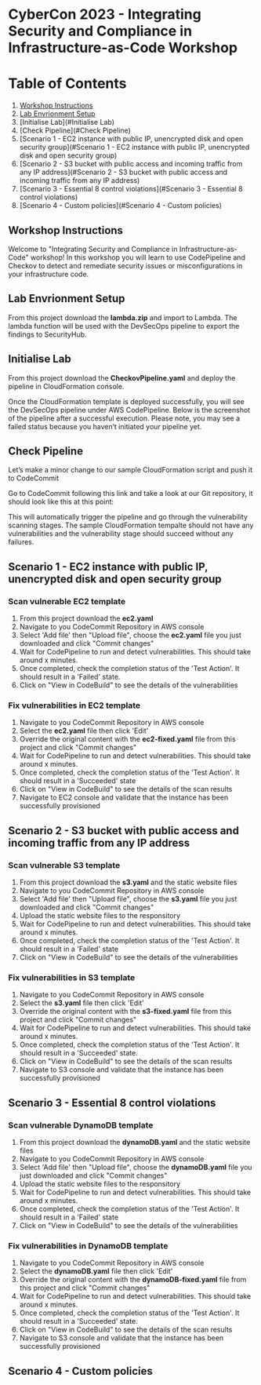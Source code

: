 # CyberCon 2023 - Integrating Security and Compliance in Infrastructure-as-Code Workshop 

# Table of Contents

1. [Workshop Instructions](#workshop-instructions)
2. [Lab Envrionment Setup](#lab-envrionment-setup)
3. [Initialise Lab](#Initialise Lab)
4. [Check Pipeline](#Check Pipeline)
5. [Scenario 1 - EC2 instance with public IP, unencrypted disk and open security group](#Scenario 1 - EC2 instance with public IP, unencrypted disk and open security group)
6. [Scenario 2 - S3 bucket with public access and incoming traffic from any IP address](#Scenario 2 - S3 bucket with public access and incoming traffic from any IP address)
7. [Scenario 3 - Essential 8 control violations](#Scenario 3 - Essential 8 control violations)
8. [Scenario 4 - Custom policies](#Scenario 4 - Custom policies)

## Workshop Instructions
Welcome to "Integrating Security and Compliance in Infrastructure-as-Code" workshop!
In this workshop you will learn to use CodePipeline and Checkov to detect and remediate security issues or misconfigurations in your infrastructure code.

## Lab Envrionment Setup
From this project download the **lambda.zip** and import to Lambda. The lambda function will be used with the DevSecOps pipeline to export the findings to SecurityHub.

## Initialise Lab
From this project download the **CheckovPipeline.yaml** and deploy the pipeline in CloudFormation console.

Once the CloudFormation template is deployed successfully, you will see the DevSecOps pipeline under AWS CodePipeline. Below is the screenshot of the pipeline after a successful execution. Please note, you may see a failed status because you haven’t initiated your pipeline yet.

## Check Pipeline

Let’s make a minor change to our sample CloudFormation script and push it to CodeCommit

Go to CodeCommit following this link and take a look at our Git repository, it should look like this at this point:

This will automatically trigger the pipeline and go through the vulnerability scanning stages. The sample CloudFormation tempalte should not have any vulnerabilities and the vulnerability stage should succeed without any failures.

## Scenario 1 - EC2 instance with public IP, unencrypted disk and open security group

### Scan vulnerable EC2 template
1. From this project download the **ec2.yaml**
2. Navigate to you CodeCommit Repository in AWS console
3. Select 'Add file' then "Upload file", choose the  **ec2.yaml** file you just downloaded and click "Commit changes"
4. Wait for CodePipeline to run and detect vulnerabilities. This should take around x minutes.
5. Once completed, check the completion status of the 'Test Action'. It should result in a 'Failed' state.
6. Click on "View in CodeBuild" to see the details of the vulnerabilities


### Fix vulnerabilities in EC2 template
1. Navigate to you CodeCommit Repository in AWS console
2. Select the **ec2.yaml** file then click 'Edit'
3. Override the original content with the **ec2-fixed.yaml** file from this project and click "Commit changes"
4. Wait for CodePipeline to run and detect vulnerabilities. This should take around x minutes.
5. Once completed, check the completion status of the 'Test Action'. It should result in a 'Succeeded' state
6. Click on "View in CodeBuild" to see the details of the scan results
7. Navigate to EC2 console and validate that the instance has been successfully provisioned

## Scenario 2 - S3 bucket with public access and incoming traffic from any IP address

### Scan vulnerable S3 template
1. From this project download the **s3.yaml** and the static website files
2. Navigate to you CodeCommit Repository in AWS console
3. Select 'Add file' then "Upload file", choose the  **s3.yaml** file you just downloaded and click "Commit changes"
4. Upload the static website files to the responsitory
5. Wait for CodePipeline to run and detect vulnerabilities. This should take around x minutes.
6. Once completed, check the completion status of the 'Test Action'. It should result in a 'Failed' state
7. Click on "View in CodeBuild" to see the details of the vulnerabilities

### Fix vulnerabilities in S3 template
1. Navigate to you CodeCommit Repository in AWS console
2. Select the **s3.yaml** file then click 'Edit'
3. Override the original content with the **s3-fixed.yaml** file from this project and click "Commit changes"
4. Wait for CodePipeline to run and detect vulnerabilities. This should take around x minutes.
5. Once completed, check the completion status of the 'Test Action'. It should result in a 'Succeeded' state.
6. Click on "View in CodeBuild" to see the details of the scan results
7. Navigate to S3 console and validate that the instance has been successfully provisioned

## Scenario 3 - Essential 8 control violations

### Scan vulnerable DynamoDB template
1. From this project download the **dynamoDB.yaml** and the static website files
2. Navigate to you CodeCommit Repository in AWS console
3. Select 'Add file' then "Upload file", choose the  **dynamoDB.yaml** file you just downloaded and click "Commit changes"
4. Upload the static website files to the responsitory
5. Wait for CodePipeline to run and detect vulnerabilities. This should take around x minutes.
6. Once completed, check the completion status of the 'Test Action'. It should result in a 'Failed' state
7. Click on "View in CodeBuild" to see the details of the vulnerabilities

### Fix vulnerabilities in DynamoDB template
1. Navigate to you CodeCommit Repository in AWS console
2. Select the **dynamoDB.yaml** file then click 'Edit'
3. Override the original content with the **dynamoDB-fixed.yaml** file from this project and click "Commit changes"
4. Wait for CodePipeline to run and detect vulnerabilities. This should take around x minutes.
5. Once completed, check the completion status of the 'Test Action'. It should result in a 'Succeeded' state.
6. Click on "View in CodeBuild" to see the details of the scan results
7. Navigate to S3 console and validate that the instance has been successfully provisioned

## Scenario 4 - Custom policies

